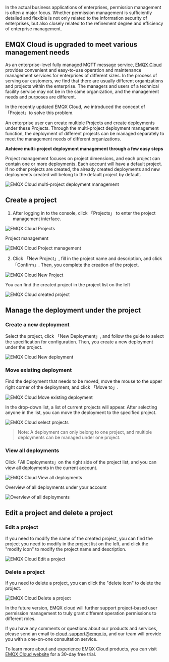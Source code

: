 In the actual business applications of enterprises, permission management is often a major focus. Whether permission management is sufficiently detailed and flexible is not only related to the information security of enterprises, but also closely related to the refinement degree and efficiency of enterprise management.

## EMQX Cloud is upgraded to meet various management needs

As an enterprise-level fully managed MQTT message service, [EMQX Cloud](https://www.emqx.com/en/cloud) provides convenient and easy-to-use operation and maintenance management services for enterprises of different sizes. In the process of serving our customers, we find that there are usually different organizations and projects within the enterprise. The managers and users of a technical facility service may not be in the same organization, and the management needs and purposes are different.

In the recently updated EMQX Cloud, we introduced the concept of 「Project」to solve this problem.

An enterprise user can create multiple Projects and create deployments under these Projects. Through the multi-project deployment management function, the deployment of different projects can be managed separately to meet the management needs of different organizations.

**Achieve multi-project deployment management through a few easy steps**

Project management focuses on project dimensions, and each project can contain one or more deployments. Each account will have a default project. If no other projects are created, the already created deployments and new deployments created will belong to the default project by default.

![EMQX Cloud multi-project deployment management](https://static.emqx.net/images/1f9dbede32d3a47cdb19c30cc9fddd30.png)


## Create a project

1. After logging in to the console, click 「Projects」 to enter the project management interface.

![EMQX Cloud Projects](https://static.emqx.net/images/74af1d23eee8d074fcd4872ef3228afe.png)

Project management

![EMQX Cloud Project management](https://static.emqx.net/images/331790a59df59613fa687f856628daff.png)

2. Click 「New Project」, fill in the project name and description, and click 「Confirm」. Then, you complete the creation of the project.

![EMQX Cloud New Project](https://static.emqx.net/images/7dbcaa7d4817463cada87e60f01ac7df.png)

You can find the created project in the project list on the left

![EMQX Cloud created project](https://static.emqx.net/images/60160b915801f8497963d062ac9c7b61.png)

 
## Manage the deployment under the project

### Create a new deployment

Select the project, click 「New Deployment」, and follow the guide to select the specification for configuration. Then, you create a new deployment under the project.

![EMQX Cloud New deployment](https://static.emqx.net/images/1b941706216ae2533061a28418af165b.png)

### Move existing deployment

Find the deployment that needs to be moved, move the mouse to the upper right corner of the deployment, and click 「Move to」.

![EMQX Cloud Move existing deployment](https://static.emqx.net/images/180963fe2c9340fa9f8736a795f86dc8.png)

In the drop-down list, a list of current projects will appear. After selecting anyone in the list, you can move the deployment to the specified project.

![EMQX Cloud select projects](https://static.emqx.net/images/bf2073307dae44effaa9cfcd26eb3a5b.png)

> Note: A deployment can only belong to one project, and multiple deployments can be managed under one project.


### View all deployments

Click「All Deployments」on the right side of the project list, and you can view all deployments in the current account.

![EMQX Cloud View all deployments](https://static.emqx.net/images/86ce6edb2e5ddd1ee68998884fcc462e.png)

Overview of all deployments under your account

![Overview of all deployments](https://static.emqx.net/images/2f5f431fe041d261e09068420b64cd90.png)
 

## Edit a project and delete a project

### Edit a project

If you need to modify the name of the created project, you can find the project you need to modify in the project list on the left, and click the "modify icon" to modify the project name and description.

![EMQX Cloud Edit a project](https://static.emqx.net/images/7969265c0b6d94bd328244cbecaeeb02.png)

### Delete a project

If you need to delete a project, you can click the "delete icon" to delete the project.

![EMQX Cloud Delete a project](https://static.emqx.net/images/86d08bd07fc38354922d9343fff69624.png)
 

In the future version, EMQX cloud will further support project-based user permission management to truly grant different operation permissions to different roles.

If you have any comments or questions about our products and services, please send an email to [cloud-support@emqx.io](mailto:cloud-support@emqx.io), and our team will provide you with a one-on-one consultation service.

To learn more about and experience EMQX Cloud products, you can visit [EMQX Cloud website](https://www.emqx.com/en/cloud) for a 30-day free trial.
